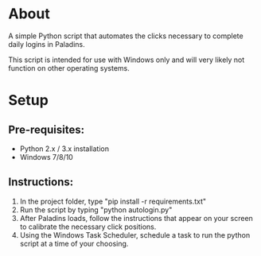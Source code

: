 # About

A simple Python script that automates the clicks necessary to complete daily logins in Paladins.

This script is intended for use with Windows only and will very likely not function on other operating systems.

# Setup

## Pre-requisites:
+ Python 2.x / 3.x installation
+ Windows 7/8/10

## Instructions:
1. In the project folder, type "pip install -r requirements.txt"
2. Run the script by typing "python autologin.py"
3. After Paladins loads, follow the instructions that appear on your screen to calibrate the necessary click positions.
4. Using the Windows Task Scheduler, schedule a task to run the python script at a time of your choosing.
